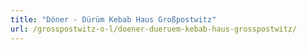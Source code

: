```yaml
---
title: "Döner - Dürüm Kebab Haus Großpostwitz"
url: /grosspostwitz-o-l/doener-dueruem-kebab-haus-grosspostwitz/
---
```

